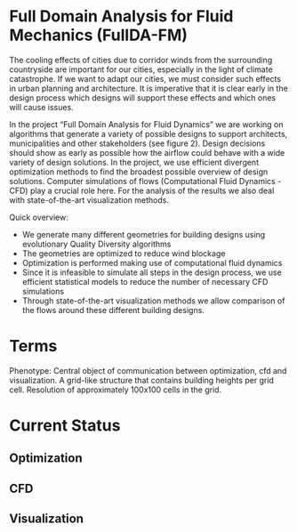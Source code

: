 # Full Domain Analysis for Fluid Mechanics (FullDA-FM)

The cooling effects of cities due to corridor winds from the surrounding countryside are important for our cities, especially in the light of climate catastrophe. If we want to adapt our cities, we must consider such effects in urban planning and architecture. It is imperative that it is clear early in the design process which designs will support these effects and which ones will cause issues.

In the project “Full Domain Analysis for Fluid Dynamics” we are working on algorithms that generate a variety of possible designs to support architects, municipalities and other stakeholders (see figure 2). Design decisions should show as early as possible how the airflow
could behave with a wide variety of design solutions. In the project, we use efficient divergent optimization methods to find the broadest possible
overview of design solutions. Computer simulations of flows (Computational Fluid Dynamics - CFD) play a crucial role here. For the analysis of the results we also deal with state-of-the-art visualization methods.

Quick overview:
* We generate many different geometries for building designs using evolutionary Quality Diversity algorithms
* The geometries are optimized to reduce wind blockage
* Optimization is performed making use of computational fluid dynamics
* Since it is infeasible to simulate all steps in the design process, we use efficient statistical models to reduce the number of necessary CFD simulations
* Through state-of-the-art visualization methods we allow comparison of the flows around these different building designs.

# Terms
Phenotype: Central object of communication between optimization, cfd and visualization. A grid-like structure that contains building heights per grid cell. Resolution of approximately 100x100 cells in the grid.

# Current Status

## Optimization

## CFD

## Visualization
